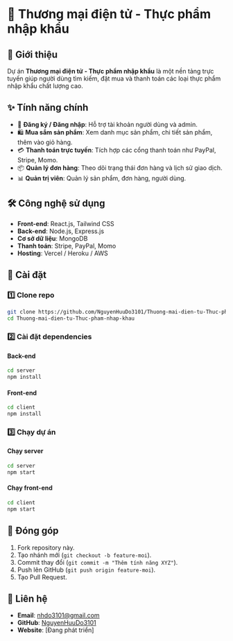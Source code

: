 # 🛒 Thương mại điện tử - Thực phẩm nhập khẩu

## 📌 Giới thiệu
Dự án **Thương mại điện tử - Thực phẩm nhập khẩu** là một nền tảng trực tuyến giúp người dùng tìm kiếm, đặt mua và thanh toán các loại thực phẩm nhập khẩu chất lượng cao.

## ✨ Tính năng chính
- 📝 **Đăng ký / Đăng nhập**: Hỗ trợ tài khoản người dùng và admin.
- 🛍️ **Mua sắm sản phẩm**: Xem danh mục sản phẩm, chi tiết sản phẩm, thêm vào giỏ hàng.
- 💳 **Thanh toán trực tuyến**: Tích hợp các cổng thanh toán như PayPal, Stripe, Momo.
- 📦 **Quản lý đơn hàng**: Theo dõi trạng thái đơn hàng và lịch sử giao dịch.
- 📊 **Quản trị viên**: Quản lý sản phẩm, đơn hàng, người dùng.

## 🛠 Công nghệ sử dụng
- **Front-end**: React.js, Tailwind CSS
- **Back-end**: Node.js, Express.js
- **Cơ sở dữ liệu**: MongoDB
- **Thanh toán**: Stripe, PayPal, Momo
- **Hosting**: Vercel / Heroku / AWS

## 🚀 Cài đặt
### 1️⃣ Clone repo
```sh
git clone https://github.com/NguyenHuuDo3101/Thuong-mai-dien-tu-Thuc-pham-nhap-khau.git
cd Thuong-mai-dien-tu-Thuc-pham-nhap-khau
```

### 2️⃣ Cài đặt dependencies
#### **Back-end**
```sh
cd server
npm install
```
#### **Front-end**
```sh
cd client
npm install
```

### 3️⃣ Chạy dự án
#### **Chạy server**
```sh
cd server
npm start
```
#### **Chạy front-end**
```sh
cd client
npm start
```

## 📜 Đóng góp
1. Fork repository này.
2. Tạo nhánh mới (`git checkout -b feature-moi`).
3. Commit thay đổi (`git commit -m "Thêm tính năng XYZ"`).
4. Push lên GitHub (`git push origin feature-moi`).
5. Tạo Pull Request.

## 📧 Liên hệ
- **Email**: nhdo3101@gmail.com
- **GitHub**: [NguyenHuuDo3101](https://github.com/NguyenHuuDo3101)
- **Website**: [Đang phát triển]
